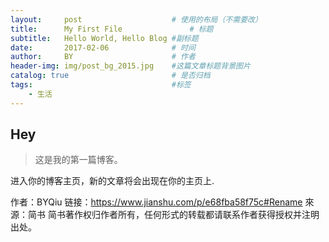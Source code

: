 ```yaml
---
layout:     post                    # 使用的布局（不需要改）
title:      My First File               # 标题 
subtitle:   Hello World, Hello Blog #副标题
date:       2017-02-06              # 时间
author:     BY                      # 作者
header-img: img/post_bg_2015.jpg    #这篇文章标题背景图片
catalog: true                       # 是否归档
tags:                               #标签
    - 生活
---
```


## Hey
>这是我的第一篇博客。

进入你的博客主页，新的文章将会出现在你的主页上.

作者：BYQiu
链接：https://www.jianshu.com/p/e68fba58f75c#Rename
來源：简书
简书著作权归作者所有，任何形式的转载都请联系作者获得授权并注明出处。
